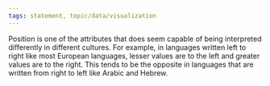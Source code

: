 ```yaml
---
tags: statement, topic/data/visualization
---
```

Position is one of the attributes that does seem capable of being interpreted differently in different cultures. For example, in languages written left to right like most European languages, lesser values are to the left and greater values are to the right. This tends to be the opposite in languages that are written from right to left like Arabic and Hebrew.
